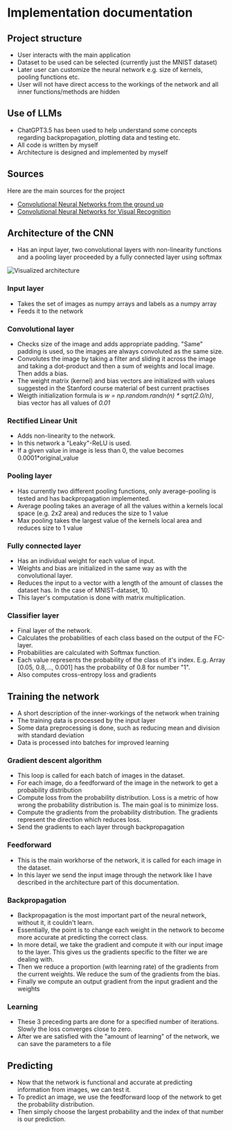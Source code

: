 # Implementation documentation

## Project structure
- User interacts with the main application
- Dataset to be used can be selected (currently just the MNIST dataset)
- Later user can customize the neural network e.g. size of kernels, pooling functions etc.
- User will not have direct access to the workings of the network and all inner functions/methods are hidden

## Use of LLMs
- ChatGPT3.5 has been used to help understand some concepts regarding backpropagation, plotting data and testing etc.
- All code is written by myself
- Architecture is designed and implemented by myself

## Sources
Here are the main sources for the project
- [Convolutional Neural Networks from the ground up](https://towardsdatascience.com/convolutional-neural-networks-from-the-ground-up-c67bb41454e1)
- [Convolutional Neural Networks for Visual Recognition](https://cs231n.github.io/)

## Architecture of the CNN
- Has an input layer, two convolutional layers with non-linearity functions and a pooling layer proceeded by a fully connected layer using softmax

![Visualized architecture](https://github.com/jooniku/digit_recognition_project/blob/main/Documentation/images/cnn_architecture.png)

### Input layer
- Takes the set of images as numpy arrays and labels as a numpy array
- Feeds it to the network

### Convolutional layer
- Checks size of the image and adds appropriate padding. "Same" padding is used, so the images are always convoluted as the same size.
- Convolutes the image by taking a filter and sliding it across the image and taking a dot-product and then a sum of weights and local image. Then adds a bias.
- The weight matrix (kernel) and bias vectors are initialized with values suggested in the Stanford course material of best current practises
- Weigth initialization formula is _w = np.random.randn(n) * sqrt(2.0/n)_, bias vector has all values of _0.01_

### Rectified Linear Unit
- Adds non-linearity to the network.
- In this network a "Leaky"-ReLU is used.
- If a given value in image is less than 0, the value becomes 0.0001*original_value

### Pooling layer
- Has currently two different pooling functions, only average-pooling is tested and has backpropagation implemented.
- Average pooling takes an average of all the values within a kernels local space (e.g. 2x2 area) and reduces the size to 1 value
- Max pooling takes the largest value of the kernels local area and reduces size to 1 value

###  Fully connected layer
- Has an individual weight for each value of input.
- Weights and bias are initialized in the same way as with the convolutional layer.
- Reduces the input to a vector with a length of the amount of classes the dataset has. In the case of MNIST-dataset, 10.
- This layer's computation is done with matrix multiplication.

### Classifier layer
- Final layer of the network.
- Calculates the probabilities of each class based on the output of the FC-layer.
- Probabilities are calculated with Softmax function.
- Each value represents the probability of the class of it's index. E.g. Array [0.05, 0.8,..., 0.001] has the probability of 0.8 for number "1".
- Also computes cross-entropy loss and gradients

## Training the network
- A short description of the inner-workings of the network when training
- The training data is processed by the input layer
- Some data preprocessing is done, such as reducing mean and division with standard deviation
- Data is processed into batches for improved learning

### Gradient descent algorithm
- This loop is called for each batch of images in the dataset.
- For each image, do a feedforward of the image in the network to get a probability distribution
- Compute loss from the probability distribution. Loss is a metric of how wrong the probability distribution is. The main goal is to minimize loss.
- Compute the gradients from the probability distribution. The gradients represent the direction which reduces loss.
- Send the gradients to each layer through backpropagation

### Feedforward
- This is the main workhorse of the network, it is called for each image in the dataset.
- In this layer we send the input image through the network like I have described in the architecture part of this documentation.

### Backpropagation
- Backpropagation is the most important part of the neural network, without it, it couldn't learn.
- Essentially, the point is to change each weight in the network to become more accurate at predicting the correct class.
- In more detail, we take the gradient and compute it with our input image to the layer. This gives us the gradients specific to the filter we are dealing with.
- Then we reduce a proportion (with learning rate) of the gradients from the current weights. We reduce the sum of the gradients from the bias.
- Finally we compute an output gradient from the input gradient and the weights

### Learning
- These 3 preceding parts are done for a specified number of iterations. Slowly the loss converges close to zero.
- After we are satisfied with the "amount of learning" of the network, we can save the parameters to a file

## Predicting
- Now that the network is functional and accurate at predicting information from images, we can test it.
- To predict an image, we use the feedforward loop of the network to get the probability distribution.
- Then simply choose the largest probability and the index of that number is our prediction.

